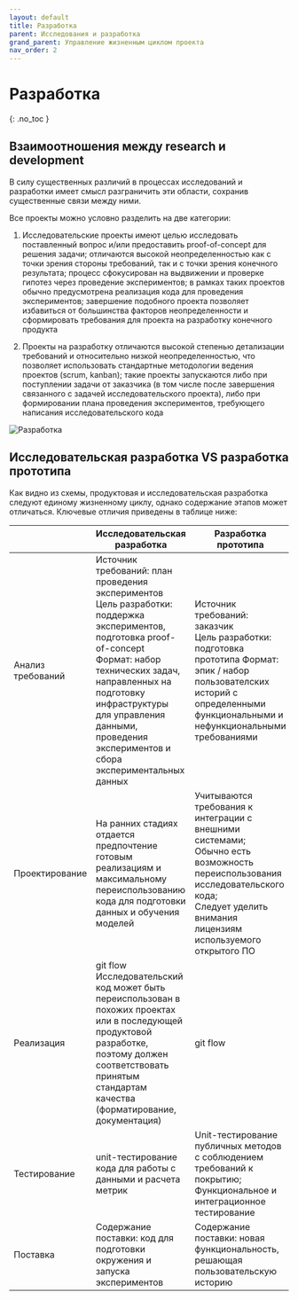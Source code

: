 ```yaml
---
layout: default
title: Разработка
parent: Исследования и разработка
grand_parent: Управление жизненным циклом проекта
nav_order: 2
---
```


# Разработка
{: .no_toc }

## Взаимоотношения между research и development
В силу существенных различий в процессах исследований и разработки имеет смысл разграничить эти области, сохранив существенные связи между ними.

Все проекты можно условно разделить на две категории:

1. Исследовательские проекты имеют целью исследовать поставленный вопрос и/или предоставить proof-of-concept для решения задачи; отличаются высокой неопределенностью как с точки зрения стороны требований, так и с точки зрения конечного результата; процесс сфокусирован на выдвижении и проверке гипотез через проведение экспериментов; в рамках таких проектов обычно предусмотрена реализация кода для проведения экспериментов; завершение подобного проекта позволяет избавиться от большинства факторов неопределенности и сформировать требования для проекта на разработку конечного продукта

2. Проекты на разработку отличаются высокой степенью детализации требований и относительно низкой неопределенностью, что позволяет использовать стандартные методологии ведения проектов (scrum, kanban); такие проекты запускаются либо при поступлении задачи от заказчика (в том числе после завершения связанного с задачей исследовательского проекта), либо при формировании плана проведения экспериментов, требующего написания исследовательского кода


![Разработка](/READ-framework/assets/dev_in_research.png)

## Исследовательская разработка VS разработка прототипа
Как видно из схемы, продуктовая и исследовательская разработка следуют единому жизненному циклу, однако содержание этапов может отличаться. Ключевые отличия приведены в таблице ниже:

|                   | Исследовательская разработка                                                                                                                                                                                                                                                          | Разработка прототипа                                                                                                                                                                      |
|-------------------|---------------------------------------------------------------------------------------------------------------------------------------------------------------------------------------------------------------------------------------------------------------------------------------|-------------------------------------------------------------------------------------------------------------------------------------------------------------------------------------------|
| Анализ требований | Источник требований: план проведения экспериментов<br>Цель разработки: поддержка экспериментов, подготовка proof-of-concept<br>Формат: набор технических задач, направленных на подготовку инфраструктуры для управления данными, проведения экспериментов и сбора экспериментальных данных | Источник требований: заказчик<br>Цель разработки: подготовка прототипа Формат: эпик / набор пользователских историй с определенными функциональными и нефункциональными требованиями         |
| Проектирование    | На ранних стадиях отдается предпочтение готовым реализациям и максимальному переиспользованию кода для подготовки данных и обучения моделей                                                                                                                                           | Учитываются требования к интеграции с внешними системами;<br>Обычно есть возможность переиспользования исследовательского кода;<br>Следует уделить внимания лицензиям используемого открытого ПО |
| Реализация        | git flow<br>Исследовательский код может быть переиспользован в похожих проектах или в последующей продуктовой разработке, поэтому должен соответствовать принятым стандартам качества (форматирование, документация)                                                                     | git flow                                                                                                                                                                                  |
| Тестирование      | unit-тестирование кода для работы с данными и расчета метрик                                                                                                                                                                                                                          | Unit-тестирование публичных методов с соблюдением требований к покрытию;<br>Функциональное и интеграционное тестирование                                                                                       |
| Поставка          | Содержание поставки: код для подготовки окружения и запуска экспериментов                                                                                                                                                                                                                 | Содержание поставки: новая функциональность, решающая пользовательскую историю                                                                                                                |
